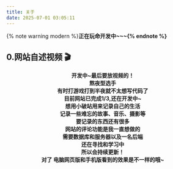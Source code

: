 ```yaml
---
title: 关于
date: 2025-07-01 03:05:11
---
```


{% note warning modern %}<b>正在玩命开发中~~~{% endnote %}

<!-- {% note warning modern %}<b>非商免字体、网图</b>等资源未经授权仅限个人使用，不得用于商业用途。本站平时仅用于交流和学习，如涉及侵权请联系站长删除对应资源，谢谢！ —— 致版权方{% endnote %} -->

## 0.网站自述视频 🎬

<div class="about_page">
  <div align=center class="aspect-ratio">
      <!-- <iframe src="https://player.bilibili.com/player.html?aid=474023258&&page=1&as_wide=1&high_quality=1&danmaku=0" 
      scrolling="no" 
      border="0" 
      frameborder="no" 
      framespacing="0" 
      high_quality=1
      danmaku=1 
      allowfullscreen="true"> 
      </iframe> -->
      开发中~最后要放视频的！</br>
      熬夜型选手</br>
      有时打游戏打到半夜就不太想写代码了</br>
      目前网站已完成1/3,还在开发中~</br>
      想用小破站用来记录自己的生活</br>
      记录一些难忘的故事、音乐、摄影等</br>
      要记录的东西还有很多</br>
      网站的评论功能是我一直想做的</br>
      需要数据库和服务器以及一名后端</br>
      还在寻找和学习中</br>
      所以会持续更新！</br>
      对了 电脑网页版和手机版看到的效果是不一样的哦~</br>
  </div>
</div>

<br>
